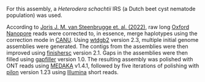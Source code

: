 For this assembly, a _Heterodera schachtii_ IRS (a Dutch beet cyst nematode population) was used.

According to [Joris J. M. van Steenbrugge et. al. (2022)](https://onlinelibrary.wiley.com/doi/10.1111/mec.16505), raw long [Oxford Nanopore](https://nanoporetech.com/) reads were corrected to, in essence, merge haplotypes using the correction mode in [CANU](https://doi.org/10.1101/gr.215087.116). Using [wtdgb2](https://doi.org/10.1038/s41592-019-0669-3) version 2.3, multiple initial genome assemblies were generated. The contigs from the assemblies were then improved using [finishersc](https://doi.org/10.1093/bioinformatics/btv280) version 2.1. Gaps in the assemblies were then filled using [gapfiller](https://doi.org/10.5281/zenodo.4627096) version 1.0. The resulting assembly was polished with ONT reads using [MEDAKA](https://github.com/nanoporetech/medaka) v1.4.1, followed by five iterations of polishing with [pilon](https://doi.org/10.1371/journal.pone.0112963) version 1.23 using [Illumina](https://emea.illumina.com/systems/sequencing-platforms/novaseq.html) short reads.
